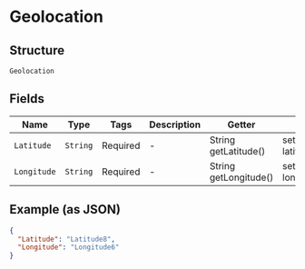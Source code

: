 
# Geolocation

## Structure

`Geolocation`

## Fields

| Name | Type | Tags | Description | Getter | Setter |
|  --- | --- | --- | --- | --- | --- |
| `Latitude` | `String` | Required | - | String getLatitude() | setLatitude(String latitude) |
| `Longitude` | `String` | Required | - | String getLongitude() | setLongitude(String longitude) |

## Example (as JSON)

```json
{
  "Latitude": "Latitude8",
  "Longitude": "Longitude6"
}
```

